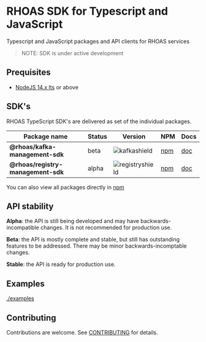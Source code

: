 # RHOAS SDK for Typescript and JavaScript

Typescript and JavaScript packages and API clients for RHOAS services

> NOTE: SDK is under active development

## Prequisites

- [NodeJS 14.x lts](https://nodejs.org/en/about/releases/) or above

## SDK's

RHOAS TypeScript SDK's are delivered as set of the individual packages.

| Package name                     | Status   |   Version         | NPM                 | Docs               |
|----------------------------------|----------|-------------------|---------------------|--------------------|
| **@rhoas/kafka-management-sdk**    | beta   | ![kafkashield]    | [npm][kafkanpm]     | [doc][kafkagit]    |
| **@rhoas/registry-management-sdk** | alpha  | ![registryshield] | [npm][registrynpm]  | [doc][registrygit] |


You can also view all packages directly in [npm](https://www.npmjs.com/search?q=keywords:rhoas)

## API stability

**Alpha**: the API is still being developed and may have backwards-incompatible changes. It is not recommended for production use.

**Beta**: the API is mostly complete and stable, but still has outstanding features to be addressed. There may be minor backwards-incomptable changes.

**Stable**: the API is ready for production use.

## Examples

[./examples](https://github.com/redhat-developer/app-services-sdk-js/tree/main/examples) 

## Contributing

Contributions are welcome. See [CONTRIBUTING](CONTRIBUTING.md) for details.

[kafkagit]: https://github.com/redhat-developer/app-services-sdk-js/tree/main/packages/kafka-management-sdk 
[kafkanpm]: https://www.npmjs.com/package/@rhoas/kafka-management-sdk
[registrygit]: https://github.com/redhat-developer/app-services-sdk-js/tree/main/packages/registry-management-sdk 
[registrynpm]: https://www.npmjs.com/package/@rhoas/registry-management-sdk
[kafkashield]: https://img.shields.io/npm/v/@rhoas/kafka-management-sdk
[registryshield]: https://img.shields.io/npm/v/@rhoas/registry-management-sdk